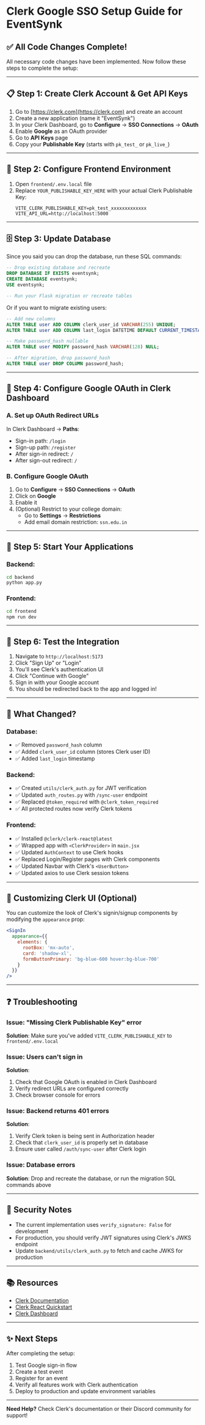 # Clerk Google SSO Setup Guide for EventSynk

## ✅ All Code Changes Complete!

All necessary code changes have been implemented. Now follow these steps to complete the setup:

---

## 📋 Step 1: Create Clerk Account & Get API Keys

1. Go to [https://clerk.com](https://clerk.com) and create an account
2. Create a new application (name it "EventSynk")
3. In your Clerk Dashboard, go to **Configure** → **SSO Connections** → **OAuth**
4. Enable **Google** as an OAuth provider
5. Go to **API Keys** page
6. Copy your **Publishable Key** (starts with `pk_test_` or `pk_live_`)

---

## 📝 Step 2: Configure Frontend Environment

1. Open `frontend/.env.local` file
2. Replace `YOUR_PUBLISHABLE_KEY_HERE` with your actual Clerk Publishable Key:
   ```
   VITE_CLERK_PUBLISHABLE_KEY=pk_test_xxxxxxxxxxxxx
   VITE_API_URL=http://localhost:5000
   ```

---

## 🗄️ Step 3: Update Database

Since you said you can drop the database, run these SQL commands:

```sql
-- Drop existing database and recreate
DROP DATABASE IF EXISTS eventsynk;
CREATE DATABASE eventsynk;
USE eventsynk;

-- Run your Flask migration or recreate tables
```

Or if you want to migrate existing users:

```sql
-- Add new columns
ALTER TABLE user ADD COLUMN clerk_user_id VARCHAR(255) UNIQUE;
ALTER TABLE user ADD COLUMN last_login DATETIME DEFAULT CURRENT_TIMESTAMP;

-- Make password_hash nullable
ALTER TABLE user MODIFY password_hash VARCHAR(128) NULL;

-- After migration, drop password_hash
ALTER TABLE user DROP COLUMN password_hash;
```

---

## 🎯 Step 4: Configure Google OAuth in Clerk Dashboard

### A. Set up OAuth Redirect URLs
In Clerk Dashboard → **Paths**:
- Sign-in path: `/login`
- Sign-up path: `/register`
- After sign-in redirect: `/`
- After sign-out redirect: `/`

### B. Configure Google OAuth
1. Go to **Configure** → **SSO Connections** → **OAuth**
2. Click on **Google**
3. Enable it
4. (Optional) Restrict to your college domain:
   - Go to **Settings** → **Restrictions**
   - Add email domain restriction: `ssn.edu.in`

---

## 🚀 Step 5: Start Your Applications

### Backend:
```bash
cd backend
python app.py
```

### Frontend:
```bash
cd frontend
npm run dev
```

---

## 🧪 Step 6: Test the Integration

1. Navigate to `http://localhost:5173`
2. Click "Sign Up" or "Login"
3. You'll see Clerk's authentication UI
4. Click "Continue with Google"
5. Sign in with your Google account
6. You should be redirected back to the app and logged in!

---

## 🔧 What Changed?

### Database:
- ✅ Removed `password_hash` column
- ✅ Added `clerk_user_id` column (stores Clerk user ID)
- ✅ Added `last_login` timestamp

### Backend:
- ✅ Created `utils/clerk_auth.py` for JWT verification
- ✅ Updated `auth_routes.py` with `/sync-user` endpoint
- ✅ Replaced `@token_required` with `@clerk_token_required`
- ✅ All protected routes now verify Clerk tokens

### Frontend:
- ✅ Installed `@clerk/clerk-react@latest`
- ✅ Wrapped app with `<ClerkProvider>` in `main.jsx`
- ✅ Updated `AuthContext` to use Clerk hooks
- ✅ Replaced Login/Register pages with Clerk components
- ✅ Updated Navbar with Clerk's `<UserButton>`
- ✅ Updated axios to use Clerk session tokens

---

## 🎨 Customizing Clerk UI (Optional)

You can customize the look of Clerk's signin/signup components by modifying the `appearance` prop:

```jsx
<SignIn 
  appearance={{
    elements: {
      rootBox: 'mx-auto',
      card: 'shadow-xl',
      formButtonPrimary: 'bg-blue-600 hover:bg-blue-700'
    }
  }}
/>
```

---

## ❓ Troubleshooting

### Issue: "Missing Clerk Publishable Key" error
**Solution**: Make sure you've added `VITE_CLERK_PUBLISHABLE_KEY` to `frontend/.env.local`

### Issue: Users can't sign in
**Solution**: 
1. Check that Google OAuth is enabled in Clerk Dashboard
2. Verify redirect URLs are configured correctly
3. Check browser console for errors

### Issue: Backend returns 401 errors
**Solution**: 
1. Verify Clerk token is being sent in Authorization header
2. Check that `clerk_user_id` is properly set in database
3. Ensure user called `/auth/sync-user` after Clerk login

### Issue: Database errors
**Solution**: Drop and recreate the database, or run the migration SQL commands above

---

## 🔐 Security Notes

- The current implementation uses `verify_signature: False` for development
- For production, you should verify JWT signatures using Clerk's JWKS endpoint
- Update `backend/utils/clerk_auth.py` to fetch and cache JWKS for production

---

## 📚 Resources

- [Clerk Documentation](https://clerk.com/docs)
- [Clerk React Quickstart](https://clerk.com/docs/quickstarts/react)
- [Clerk Dashboard](https://dashboard.clerk.com)

---

## ✨ Next Steps

After completing the setup:
1. Test Google sign-in flow
2. Create a test event
3. Register for an event
4. Verify all features work with Clerk authentication
5. Deploy to production and update environment variables

---

**Need Help?** Check Clerk's documentation or their Discord community for support!
